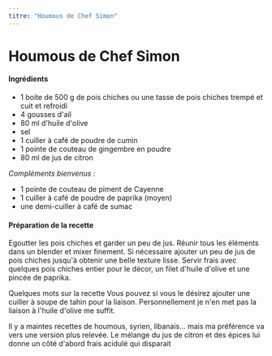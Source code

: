 ```yaml
---
titre: "Houmous de Chef Simon"
---
```


# Houmous de Chef Simon
#### Ingrédients 

- 1 boite de 500 g de pois chiches ou 
  une tasse de pois chiches trempé et cuit et refroidi
- 4 gousses d'ail 
- 80 ml d'huile d'olive 
- sel
- 1 cuiller à café de poudre de cumin 
- 1 pointe de couteau de gingembre en poudre
- 80 ml de jus de citron

*Compléments bienvenus :*
- 1 pointe de couteau de piment de Cayenne 
- 1 cuiller à café de poudre de paprika (moyen) 
- une demi-cuiller à café de sumac 

#### Préparation de la recette
Egoutter les pois chiches et garder un peu de jus. 
Réunir tous les éléments dans un blender et mixer finement. 
Si nécessaire ajouter un peu de jus de pois chiches jusqu'à obtenir une belle texture lisse. 
Servir frais avec quelques pois chiches entier pour le décor, un filet d'huile d'olive et une pincée de paprika.

Quelques mots sur la recette
Vous pouvez si vous le désirez ajouter une cuiller à soupe de tahin pour la liaison. Personnellement je n'en met pas la liaison à l'huile d'olive me suffit.

  Il y a maintes recettes de houmous, syrien, libanais...  mais ma préférence va vers une version plus relevée. Le mélange du jus  de citron et des épices lui donne un côté d'abord frais acidulé qui  disparait
